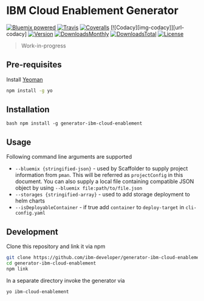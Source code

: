 # IBM Cloud Enablement Generator

[![Bluemix powered][img-bluemix-powered]][url-bluemix]
[![Travis][img-travis-master]][url-travis-master]
[![Coveralls][img-coveralls-master]][url-coveralls-master]
[![Codacy][img-codacy]][url-codacy]
[![Version][img-version]][url-npm]
[![DownloadsMonthly][img-npm-downloads-monthly]][url-npm]
[![DownloadsTotal][img-npm-downloads-total]][url-npm]
[![License][img-license]][url-npm]

> Work-in-progress

[img-bluemix-powered]: https://img.shields.io/badge/bluemix-powered-blue.svg
[url-bluemix]: http://bluemix.net
[url-npm]: https://www.npmjs.com/package/generator-ibm-cloud-enablement
[img-license]: https://img.shields.io/npm/l/generator-ibm-cloud-enablement.svg
[img-version]: https://img.shields.io/npm/v/generator-ibm-cloud-enablement.svg
[img-npm-downloads-monthly]: https://img.shields.io/npm/dm/generator-ibm-cloud-enablement.svg
[img-npm-downloads-total]: https://img.shields.io/npm/dt/generator-ibm-cloud-enablement.svg

[img-travis-master]: https://travis-ci.org/ibm-developer/generator-ibm-cloud-enablement.svg?branch=master
[url-travis-master]: https://travis-ci.org/ibm-developer/generator-ibm-cloud-enablement/branches

[img-coveralls-master]: https://coveralls.io/repos/github/ibm-developer/generator-ibm-cloud-enablement/badge.svg
[url-coveralls-master]: https://coveralls.io/github/ibm-developer/generator-ibm-cloud-enablement

## Pre-requisites

Install [Yeoman](http://yeoman.io)

```bash
npm install -g yo
```

## Installation

``bash
npm install -g generator-ibm-cloud-enablement
``

## Usage

Following command line arguments are supported
* `--bluemix {stringified-json}` -  used by Scaffolder to supply project information from `pman`. This will be referred as `projectConfig` in this document. You can also supply a local file containing compatible JSON object by using `--bluemix file:path/to/file.json`
* `--storages {stringified-array}` - used to add storage deployment to helm charts
* `--isDeployableContainer` -  if true add `container` to `deploy-target` in `cli-config.yaml`

## Development

Clone this repository and link it via npm

```bash
git clone https://github.com/ibm-developer/generator-ibm-cloud-enablement
cd generator-ibm-cloud-enablement
npm link
```

In a separate directory invoke the generator via

```bash
yo ibm-cloud-enablement 
```

